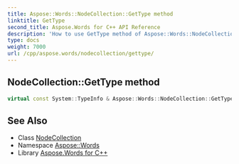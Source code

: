 ```yaml
---
title: Aspose::Words::NodeCollection::GetType method
linktitle: GetType
second_title: Aspose.Words for C++ API Reference
description: 'How to use GetType method of Aspose::Words::NodeCollection class in C++.'
type: docs
weight: 7000
url: /cpp/aspose.words/nodecollection/gettype/
---
```

## NodeCollection::GetType method




```cpp
virtual const System::TypeInfo & Aspose::Words::NodeCollection::GetType() const override
```

## See Also

* Class [NodeCollection](../)
* Namespace [Aspose::Words](../../)
* Library [Aspose.Words for C++](../../../)

